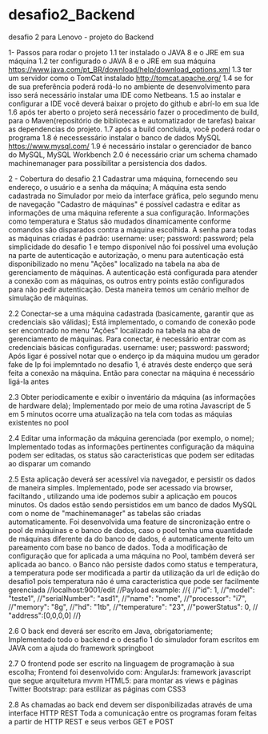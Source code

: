 # desafio2_Backend
desafio 2 para Lenovo - projeto do Backend

1- Passos para rodar o projeto
1.1 ter instalado o JAVA 8 e o JRE em sua máquina
1.2 ter configurado o JAVA 8 e o JRE em sua máquina https://www.java.com/pt_BR/download/help/download_options.xml
1.3 ter um servidor como o TomCat instalado http://tomcat.apache.org/
1.4 se for de sua preferência poderá rodá-lo no ambiente de desenvolvimento para isso será necessário instalar uma IDE como Netbeans.
1.5 ao instalar e configurar a IDE você deverá baixar o projeto do github e abrí-lo em sua Ide 
1.6 após ter aberto o projeto será necessário fazer o procedimento de build, para o Maven(repositório de bibliotecas e automatizador de tarefas) baixar as dependencias do projeto.
1.7 após a build concluida, você poderá rodar o programa
1.8 é necessessário instalar o banco de dados MySQL https://www.mysql.com/
1.9 é necessário instalar o gerenciador de banco do MySQL, MySQL Workbench
2.0 é necessário criar um schema chamado machinemanager para possibilitar a persistencia dos dados.

2 - Cobertura do desafio
2.1 Cadastrar uma máquina, fornecendo seu endereço, o usuário e a senha da máquina;
A máquina esta sendo cadastrada no Simulador por meio da interface gráfica, pelo segundo menu de navegação "Cadastro de máquinas" é possível cadastra e editar as informações de uma máquina referente a sua configuração. Informações como temperatura e Status  são mudados dinamicamente conforme comandos são disparados contra a máquina escolhida. A senha para todas as máquinas criadas é padrão:
username: user;
password: password;
pela simplicidade do desafio 1 e tempo disponível não foi possível uma evolução na parte de autenticação e autorização, o menu para autenticação está disponibilizado no menu "Ações" localizado na tabela na aba de gerenciamento de máquinas. A autenticação está configurada para atender a conexão com as máquinas, os outros entry points estão configurados para não pedir autenticação. Desta maneira temos um cenário melhor de simulação de máquinas. 
  
2.2 Conectar-se a uma máquina cadastrada (basicamente, garantir que as credenciais são válidas);
Está implementado, o comando de conexão pode ser encontrado no menu "Ações" localizado na tabela na aba de gerenciamento de máquinas. Para conectar, é necessário entrar com as credenciais básicas configuradas.
username: user;
password: password;
Após ligar é possível notar que o enderço ip da máquina mudou um gerador fake de Ip foi implemntado no desafio 1, é através deste enderço que será feita a conexão na máquina. Então para conectar na máquina é necessário ligá-la antes

2.3 Obter periodicamente e exibir o inventário da máquina (as informações de hardware dela);
Implementado por meio de uma rotina Javascript de 5 em 5 minutos ocorre uma atualização na tela com todas as máquias existentes no pool

2.4 Editar uma informação da máquina gerenciada (por exemplo, o nome);  
Implementado todas as informações pertinentes configuração da máquina podem ser editadas, os status são caracteristicas que podem ser editadas ao disparar um comando 

2.5 Esta aplicação deverá ser acessível via navegador, e persistir os dados de maneira simples.
Implementado, pode ser acessado via browser, faciltando , utilizando uma ide podemos subir a aplicação em poucos minutos.
Os dados estão sendo persistidos em um banco de dados MySQL com o nome de "machinemanager" as tabelas são criadas automaticamente.
Foi desenvolvida uma feature de sincronização entre o pool de máquinas e o banco de dados, caso o pool tenha uma quantidade de máquinas diferente da do banco de dados, é automaticamente feito um pareamento com base no banco de dados. Toda a modificação de configuração que for aplicada a uma máquina no Pool, também deverá ser aplicada ao banco. o Banco não persiste dados como status e temperatura, a temperatura pode ser modificada a partir da utilização da url de edição do desafio1 pois temperatura não é uma caracteristica que pode ser facilmente gerenciada
    //localhost:9001/edit
    //Payload example:
    //{
    //"id": 1,
    //"model": "teste1",
    //"serialNumber": "asd1",
    //"name": "nome",
    //"processor": "i7",
    //"memory": "8g",
    //"hd": "1tb",
    //"temperature": "23",
    //"powerStatus": 0,
    // "address":[0,0,0,0] 
    //}


2.6 O back end deverá ser escrito em Java, obrigatoriamente;
Implementado todo o backend e o desafio 1 do simulador foram escritos em JAVA com a ajuda do framework springboot

2.7 O frontend pode ser escrito na linguagem de programação à sua escolha;
Frontend foi desenvolvido com:
AngularJs: framework javascript que segue arquitetura mvvm
HTML5: para montar as views e páginas
Twitter Bootstrap: para estilizar as páginas com CSS3

2.8 As chamadas ao back end devem ser disponibilizadas através de uma interface HTTP REST
Toda a comunicação entre os programas foram feitas a partir de HTTP REST e seus verbos GET e POST

